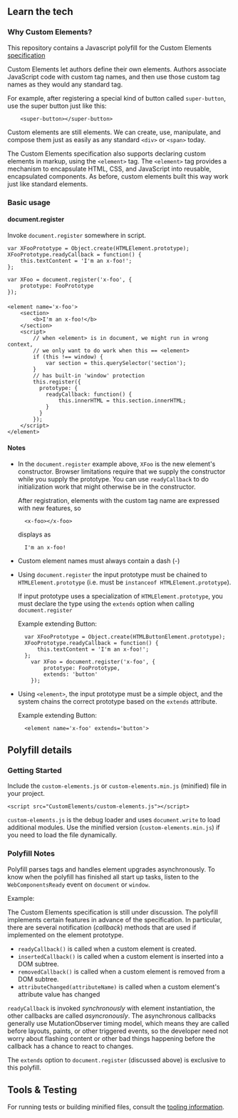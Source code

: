 ## Learn the tech

### Why Custom Elements?

This repository contains a Javascript polyfill for the Custom Elements [specification](https://dvcs.w3.org/hg/webcomponents/raw-file/tip/spec/custom/index.html)

Custom Elements let authors define their own elements. Authors associate JavaScript code with custom tag names, and then use those custom tag names as they would any standard tag.

For example, after registering a special kind of button called `super-button`, use the super button just like this:

		<super-button></super-button>

Custom elements are still elements. We can create, use, manipulate, and compose them just as easily as any standard `<div>` or `<span>` today.

The Custom Elements specification also supports declaring custom elements in markup, using the `<element>` tag. The `<element>` tag provides a mechanism to encapsulate HTML, CSS, and JavaScript into reusable, encapsulated components. As before, custom elements built this way work just like standard elements.

### Basic usage

#### document.register

Invoke `document.register` somewhere in script.

	var XFooPrototype = Object.create(HTMLElement.prototype);
	XFooPrototype.readyCallback = function() {
		this.textContent = 'I'm an x-foo!';
	};
	
    var XFoo = document.register('x-foo', {
    	prototype: FooPrototype
    });
	
#### <element>

	<element name='x-foo'>
		<section>
			<b>I'm an x-foo!</b>
		</section>
		<script>
			// when <element> is in document, we might run in wrong context,
			// we only want to do work when this == <element>
			if (this !== window) {
				var section = this.querySelector('section');
			}
			// has built-in 'window' protection
			this.register({
			  prototype: {
			  	readyCallback: function() {
			  		this.innerHTML = this.section.innerHTML;
			  	}
			  }
			});
		</script>
	</element>

#### Notes

* In the `document.register` example above, `XFoo` is the new element's constructor. Browser limitations require that we supply the constructor while you supply the prototype. You can use `readyCallback` to do initialization work that might otherwise be in the constructor.
     
	After registration, elements with the custom tag name are expressed with new features, so

		<x-foo></x-foo>
	
	displays as

		I'm an x-foo!  

* Custom element names must always contain a dash (-)
* Using `document.register` the input prototype must be chained to `HTMLElement.prototype` (i.e. must be `instanceof HTMLElement.prototype`).

	If input prototype uses a specialization of `HTMLElement.prototype`, you must declare the type using the `extends` option when calling `document.register`
  
	Example extending Button:
	
		var XFooPrototype = Object.create(HTMLButtonElement.prototype);
		XFooPrototype.readyCallback = function() {
			this.textContent = 'I'm an x-foo!';
		};
	      var XFoo = document.register('x-foo', {
	    	  prototype: FooPrototype,
	    	  extends: 'button'
	      });

* Using `<element>`, the input prototype must be a simple object, and the system chains the correct prototype based on the `extends` attribute.
	
	Example extending Button:

		<element name='x-foo' extends='button'>

## Polyfill details

### Getting Started

Include the `custom-elements.js` or `custom-elements.min.js` (minified) file in your project.

	<script src="CustomElements/custom-elements.js"></script>

`custom-elements.js` is the debug loader and uses `document.write` to load additional modules. 
Use the minified version (`custom-elements.min.js`) if you need to load the file dynamically.

### Polyfill Notes

Polyfill parses <element> tags and handles element upgrades asynchronously. To know when the polyfill has
finished all start up tasks, listen to the `WebComponentsReady` event on `document` or `window`.

Example:
	<script>
		// hide body to prevent FOUC
		document.body.style.opacity = 0;
		window.addEventListener('WebComponentsReady', function() {
			// show body now that everything is ready
			document.body.style.opacity = 1;
		});
	</script>

The Custom Elements specification is still under discussion. The polyfill implements certain features in advance of the specification. In particular, there are several notification (_callback_) methods that are used if implemented on the element prototype.

* `readyCallback()` is called when a custom element is created.
* `insertedCallback()` is called when a custom element is inserted into a DOM subtree.
* `removedCallback()` is called when a custom element is removed from a DOM subtree.
* `attributeChanged(attributeName)` is called when a custom element's attribute value has changed

`readyCallback` is invoked _synchronously_ with element instantiation, the other callbacks are called _asyncronously_. The asynchronous callbacks generally use MutationObserver timing model, which means they are called before layouts, paints, or other triggered events, so the developer need not worry about flashing content or other bad things happening before the callback has a chance to react to changes.

The `extends` option to `document.register` (discussed above)  is exclusive to this polyfill.

## Tools & Testing

For running tests or building minified files, consult the [tooling information](http://toolkitchen.github.com/tooling-strategy.html).
